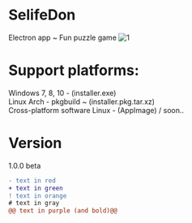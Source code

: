 
# SelifeDon
Electron app ~ Fun puzzle game
![1](https://user-images.githubusercontent.com/51271834/58915697-3d664700-872a-11e9-8f92-a38b09105511.jpg)
# Support platforms: 
Windows 7, 8, 10 - (installer.exe) <br>
Linux Arch  - pkgbuild ~ (installer.pkg.tar.xz) <br>
Cross-platform software Linux - (AppImage) / soon..
# Version
1.0.0  beta
```diff
- text in red
+ text in green
! text in orange
# text in gray
@@ text in purple (and bold)@@
```
